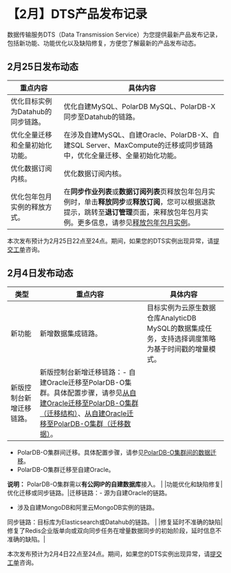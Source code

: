 # 【2月】DTS产品发布记录

数据传输服务DTS（Data Transmission Service）为您提供最新产品发布记录，包括新功能、功能优化以及缺陷修复，方便您了解最新的产品发布动态。

## 2月25日发布动态

|重点内容|具体内容|
|----|----|
|优化目标实例为Datahub的同步链路。|优化自建MySQL、PolarDB MySQL、PolarDB-X同步至Datahub的链路。|
|优化全量迁移和全量初始化功能。|在涉及自建MySQL、自建Oracle、PolarDB-X、自建SQL Server、MaxCompute的迁移或同步链路中，优化全量迁移、全量初始化功能。|
|优化数据订阅内核。|优化数据订阅内核。|
|优化包年包月实例的释放方式。|在**同步作业列表**或**数据订阅列表**页释放包年包月实例时，单击**释放同步**或**释放订阅**，您可以根据退款提示，跳转至**退订管理**页面，来释放包年包月实例。更多信息，请参见[释放包年包月实例](/cn.zh-CN/实例管理/释放实例.md)。|

本次发布预计为2月25日22点至24点。期间，如果您的DTS实例出现异常，请[提交工单](https://selfservice.console.aliyun.com/ticket/category/redis/today)咨询。

## 2月4日发布动态

|类型|重点内容|具体内容|
|--|----|----|
|新功能|新增数据集成链路。|目标实例为云原生数据仓库AnalyticDB MySQL的数据集成任务，支持选择调度策略为基于时间戳的增量模式。|
|新版控制台新增迁移链路。|新版控制台新增迁移链路：-   自建Oracle迁移至PolarDB-O集群。具体配置步骤，请参见[从自建Oracle迁移至PolarDB-O集群（迁移结构）](/cn.zh-CN/数据迁移/从自建数据库迁移至阿里云/源库为Oracle/从自建Oracle迁移至PolarDB-O集群（迁移结构）.md)、[从自建Oracle迁移至PolarDB-O集群（迁移数据）](/cn.zh-CN/数据迁移/从自建数据库迁移至阿里云/源库为Oracle/从自建Oracle迁移至PolarDB-O集群（迁移数据）.md)。
-   PolarDB-O集群间迁移。具体配置步骤，请参见[PolarDB-O集群间的数据迁移](/cn.zh-CN/数据迁移/同一阿里云账号实例间迁移/PolarDB-O集群间的数据迁移.md)。
-   PolarDB-O集群迁移至自建Oracle。

**说明：** PolarDB-O集群需以**有公网IP的自建数据库**接入。 |
|功能优化和缺陷修复|优化迁移或同步链路。|迁移链路：-   源为自建Oracle的链路。
-   涉及自建MongoDB和阿里云MongoDB实例的链路。

同步链路：目标库为Elasticsearch或Datahub的链路。 |
|修复延时不准确的缺陷|修复了Redis企业版单向或双向同步任务在增量数据同步的初始阶段，延时信息不准确的缺陷。|

本次发布预计为2月4日22点至24点。期间，如果您的DTS实例出现异常，请[提交工单](https://selfservice.console.aliyun.com/ticket/category/redis/today)咨询。


